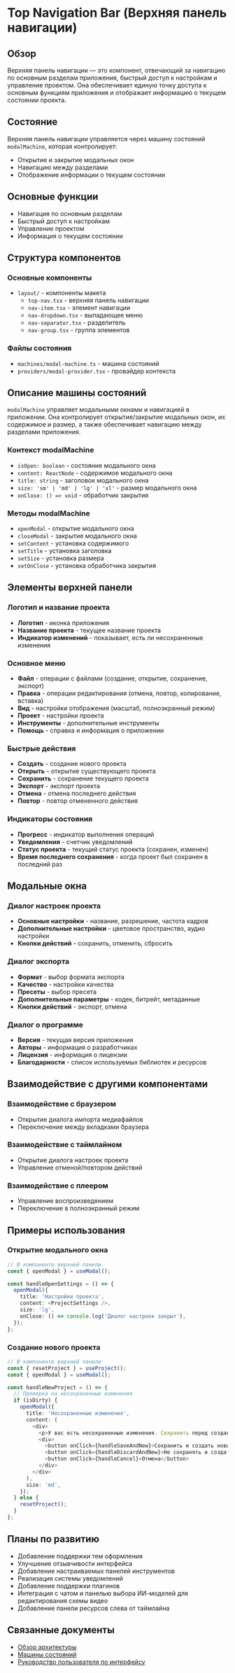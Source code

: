 # Top Navigation Bar (Верхняя панель навигации)

## Обзор

Верхняя панель навигации — это компонент, отвечающий за навигацию по основным разделам приложения, быстрый доступ к настройкам и управление проектом. Она обеспечивает единую точку доступа к основным функциям приложения и отображает информацию о текущем состоянии проекта.

## Состояние

Верхняя панель навигации управляется через машину состояний `modalMachine`, которая контролирует:
- Открытие и закрытие модальных окон
- Навигацию между разделами
- Отображение информации о текущем состоянии

## Основные функции

- Навигация по основным разделам
- Быстрый доступ к настройкам
- Управление проектом
- Информация о текущем состоянии

## Структура компонентов

### Основные компоненты

- `layout/` - компоненты макета
  - `top-nav.tsx` - верхняя панель навигации
  - `nav-item.tsx` - элемент навигации
  - `nav-dropdown.tsx` - выпадающее меню
  - `nav-separator.tsx` - разделитель
  - `nav-group.tsx` - группа элементов

### Файлы состояния

- `machines/modal-machine.ts` - машина состояний
- `providers/modal-provider.tsx` - провайдер контекста

## Описание машины состояний

`modalMachine` управляет модальными окнами и навигацией в приложении. Она контролирует открытие/закрытие модальных окон, их содержимое и размер, а также обеспечивает навигацию между разделами приложения.

### Контекст modalMachine

- `isOpen: boolean` - состояние модального окна
- `content: ReactNode` - содержимое модального окна
- `title: string` - заголовок модального окна
- `size: 'sm' | 'md' | 'lg' | 'xl'` - размер модального окна
- `onClose: () => void` - обработчик закрытия

### Методы modalMachine

- `openModal` - открытие модального окна
- `closeModal` - закрытие модального окна
- `setContent` - установка содержимого
- `setTitle` - установка заголовка
- `setSize` - установка размера
- `setOnClose` - установка обработчика закрытия

## Элементы верхней панели

### Логотип и название проекта

- **Логотип** - иконка приложения
- **Название проекта** - текущее название проекта
- **Индикатор изменений** - показывает, есть ли несохраненные изменения

### Основное меню

- **Файл** - операции с файлами (создание, открытие, сохранение, экспорт)
- **Правка** - операции редактирования (отмена, повтор, копирование, вставка)
- **Вид** - настройки отображения (масштаб, полноэкранный режим)
- **Проект** - настройки проекта
- **Инструменты** - дополнительные инструменты
- **Помощь** - справка и информация о приложении

### Быстрые действия

- **Создать** - создание нового проекта
- **Открыть** - открытие существующего проекта
- **Сохранить** - сохранение текущего проекта
- **Экспорт** - экспорт проекта
- **Отмена** - отмена последнего действия
- **Повтор** - повтор отмененного действия

### Индикаторы состояния

- **Прогресс** - индикатор выполнения операций
- **Уведомления** - счетчик уведомлений
- **Статус проекта** - текущий статус проекта (сохранен, изменен)
- **Время последнего сохранения** - когда проект был сохранен в последний раз

## Модальные окна

### Диалог настроек проекта

- **Основные настройки** - название, разрешение, частота кадров
- **Дополнительные настройки** - цветовое пространство, аудио настройки
- **Кнопки действий** - сохранить, отменить, сбросить

### Диалог экспорта

- **Формат** - выбор формата экспорта
- **Качество** - настройки качества
- **Пресеты** - выбор пресета
- **Дополнительные параметры** - кодек, битрейт, метаданные
- **Кнопки действий** - экспорт, отмена

### Диалог о программе

- **Версия** - текущая версия приложения
- **Авторы** - информация о разработчиках
- **Лицензия** - информация о лицензии
- **Благодарности** - список используемых библиотек и ресурсов

## Взаимодействие с другими компонентами

### Взаимодействие с браузером

- Открытие диалога импорта медиафайлов
- Переключение между вкладками браузера

### Взаимодействие с таймлайном

- Открытие диалога настроек проекта
- Управление отменой/повтором действий

### Взаимодействие с плеером

- Управление воспроизведением
- Переключение в полноэкранный режим

## Примеры использования

### Открытие модального окна

```typescript
// В компоненте верхней панели
const { openModal } = useModal();

const handleOpenSettings = () => {
  openModal({
    title: 'Настройки проекта',
    content: <ProjectSettings />,
    size: 'lg',
    onClose: () => console.log('Диалог настроек закрыт'),
  });
};
```

### Создание нового проекта

```typescript
// В компоненте верхней панели
const { resetProject } = useProject();
const { openModal } = useModal();

const handleNewProject = () => {
  // Проверка на несохраненные изменения
  if (isDirty) {
    openModal({
      title: 'Несохраненные изменения',
      content: (
        <div>
          <p>У вас есть несохраненные изменения. Сохранить перед созданием нового проекта?</p>
          <div>
            <button onClick={handleSaveAndNew}>Сохранить и создать новый</button>
            <button onClick={handleDiscardAndNew}>Не сохранять и создать новый</button>
            <button onClick={handleCancel}>Отмена</button>
          </div>
        </div>
      ),
      size: 'md',
    });
  } else {
    resetProject();
  }
};
```

## Планы по развитию

- Добавление поддержки тем оформления
- Улучшение отзывчивости интерфейса
- Добавление настраиваемых панелей инструментов
- Реализация системы уведомлений
- Добавление поддержки плагинов
- Интеграция с чатом и панелью выбора ИИ-моделей для редактирования схемы видео
- Добавление панели ресурсов слева от таймлайна

## Связанные документы

- [Обзор архитектуры](../architecture/overview.md)
- [Машины состояний](../architecture/state-machines.md)
- [Руководство пользователя по интерфейсу](../user-guide/getting-started.md)
